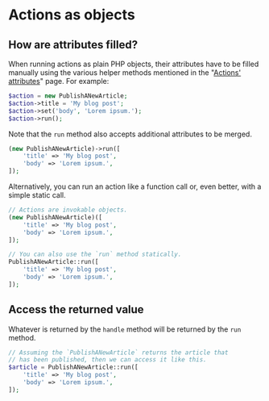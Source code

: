 # Actions as objects

## How are attributes filled?

When running actions as plain PHP objects, their attributes have to be filled manually using the various helper methods mentioned in the "[Actions' attributes](/actions-attributes)" page. For example:

```php
$action = new PublishANewArticle;
$action->title = 'My blog post';
$action->set('body', 'Lorem ipsum.');
$action->run();
```

Note that the `run` method also accepts additional attributes to be merged.

```php
(new PublishANewArticle)->run([
    'title' => 'My blog post',
    'body' => 'Lorem ipsum.',
]);
```

Alternatively, you can run an action like a function call or, even better, with a simple static call.

```php
// Actions are invokable objects.
(new PublishANewArticle)([
    'title' => 'My blog post',
    'body' => 'Lorem ipsum.',
]);

// You can also use the `run` method statically.
PublishANewArticle::run([
    'title' => 'My blog post',
    'body' => 'Lorem ipsum.',
]);
```

## Access the returned value

Whatever is returned by the `handle` method will be returned by the `run` method.

```php
// Assuming the `PublishANewArticle` returns the article that
// has been published, then we can access it like this.
$article = PublishANewArticle::run([
    'title' => 'My blog post',
    'body' => 'Lorem ipsum.',
]);
```
